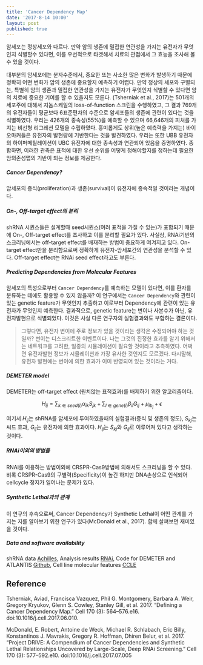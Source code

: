 ```yaml
---
title: 'Cancer Dependency Map'
date: '2017-8-14 10:00'
layout: post
published: true
---
```

암세포는 정상세포와 다르다. 만약 암의 생존에 밀접한 연관성을 가지는 유전자가 무엇인지 식별할수 있다면, 이를 우선적으로 타겟해서 치료의 관점에서 그 효능을 조사해 볼 수 있을 것이다.

대부분의 암세포에는 분자수준에서, 중요한 또는 사소한 많은 변화가 발생하기 때문에 정확히 어떤 변화가 암의 생존에 중요할지 예측하기 어렵다. 만약 정상의 세포와 구별되는, 특별히 암의 생존과 밀접한 연관성을 가지는 유전자가 무엇인지 식별할 수 있다면 암의 치료에 중요한 기여를 할 수 있을지도 모른다. (Tsherniak et al., 2017)는 501개의 세포주에 대해서 지놈스케일의 loss-of-function 스크린을 수행하였고, 그 결과 769개의 유전자들이 평균보다 6표준편차의 수준으로 암세포들의 생존에 관련이 있다는 것을 식별하였다. 우리는 426개의 종속성(55%)을 예측할 수 있으며 66,646개의 피처를 가지는 비선형 리그레션 모델을 수립하였다. 흥미롭게도 상위(높은 예측력을 가지는) 바이오마커들은 유전자의 발현량에 기반한다는 것을 발견하였다. 우리는 또한 UBB 유전자의 하이퍼메틸레이션이 UBC 유전자에 대한 종속성과 연관되어 있음을 증명하였다. 종합하면, 이러한 관측은 표적에 대한 우선 순위를 어떻게 정해야할지를 정하는데 필요한 암의존성맵의 기반이 되는 정보를 제공한다.

##### Cancer Dependency?

암세포의 증식(proliferation)과 생존(survival)이 유전자에 종속적일 것이라는 개념이다.

##### On-, Off-target effect의 분리

shRNA 시퀀스들은 설계할때 seed시퀀스(여러 표적을 가질 수 있는)가 포함되기 때문에 On-, Off-target effect를 조사하고 이를 분리할 필요가 있다. 사실상, RNAi기반의 스크리닝에서는 off-target effect를 배재하는 방법이 중요하게 여겨지고 있다. On-target effect만을 분리함으로써 정확하게 유전자-암세포간의 연관성을 분석할 수 있다. Off-target effect는 RNAi seed effect라고도 부른다.

##### Predicting Dependencies from Molecular Features

암세포의 특성으로부터 `Cancer Dependency`를 예측하는 모델이 있다면, 이를 환자를 분류하는 데에도 활용할 수 있지 않을까? 이 연구에서는 `Cancer Dependency`와 관련이 있는 genetic feature가 무엇인지 추출하고 이로부터 Dependency에 관련이 있는 유전자가 무엇인지 예측한다. 결과적으로, genetic feature는 변이나 사본수가 아닌, 유전자발현으로 식별되었다. 이것은 사실 다른 연구자의 실험결과와도 부합하는 결론이다.

> 그렇다면, 유전자 변이에 주로 정보가 있을 것이라는 생각은 수정되어야 하는 것일까? 변이는 디스크리트한 이벤트이다. 나는  그것의 진정한 효과를 알기 위해서는 네트워크를 고려한, 일종의 시뮬레이션이 필요할 것이라고 추측하였다. 어쩌면 유전자발현 정보가 시뮬레이션과 가장 유사한 것인지도 모르겠다. 다시말해, 유전자 발현에는 변이에 의한 효과가 이미 반영되어 있는 것이라는 거다.

##### DEMETER model

DEMETER는 off-target effect (원치않는 표적효과)를 배제하기 위한 알고리즘이다.

$$H_{ij} = \sum_{k\in seed(i)}\alpha_{ik}S_{jk}+\sum_{l\in gene(i)}\beta_{il}G_{lj}+\mu_{ib_{j}}+\epsilon$$

여기서 $H_{ij}$는 shRNA를 암세포에 투여하였을때의 실험결과(증식 및 생존의 정도), $S_{kj}$는 씨드 효과, $G_{lj}$는 유전자에 의한 효과이다. $H_{ij}$는 $S_{kj}$와 $G_{lj}$로 이루어져 있다고 생각하는 것이다.

##### RNAi이외의 방법들

RNAi를 이용하는 방법이외에 CRSPR-Cas9방법에 의해서도 스크리닝을 할 수 있다. 비록 CRSPR-Cas9의 구별력(Specificity)이 높긴 하지만 DNA손상으로 인식되어 cellcycle 정지가 일어나는 문제가 있다.

##### Synthetic Lethal과의 관계

이 연구의 후속으로써, Cancer Dependency가 Synthetic Lethal이 어떤 관계를 가지는 지를 알아보기 위한 연구가 있다(McDonald et al., 2017). 함께 살펴보면 재미있을 것이다.

##### Data and software availability

shRNA data [Achilles](https://portals.broadinstitute.org/achilles),
Analysis results [RNAi](https://depmap.org/rnai),
Code for DEMETER and ATLANTIS [Github](https://github.com/cancerdatasci),
Cell line molecular features [CCLE](https://portals.broadinstitute.org/ccle)

## Reference

Tsherniak, Aviad, Francisca Vazquez, Phil G. Montgomery, Barbara A. Weir, Gregory Kryukov, Glenn S. Cowley, Stanley Gill, et al. 2017. “Defining a Cancer Dependency Map.” Cell 170 (3): 564–576.e16. doi:10.1016/j.cell.2017.06.010.

McDonald, E. Robert, Antoine de Weck, Michael R. Schlabach, Eric Billy, Konstantinos J. Mavrakis, Gregory R. Hoffman, Dhiren Belur, et al. 2017. “Project DRIVE: A Compendium of Cancer Dependencies and Synthetic Lethal Relationships Uncovered by Large-Scale, Deep RNAi Screening.” Cell 170 (3): 577–592.e10. doi:10.1016/j.cell.2017.07.005
